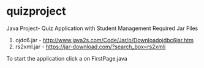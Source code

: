 # quizproject
Java Project- Quiz Application with Student Management
Required Jar Files
  1) ojdc6.jar - http://www.java2s.com/Code/Jar/o/Downloadojdbc6jar.htm
  2) rs2xml.jar - https://jar-download.com/?search_box=rs2xmli

To start the application click a on FirstPage.java
